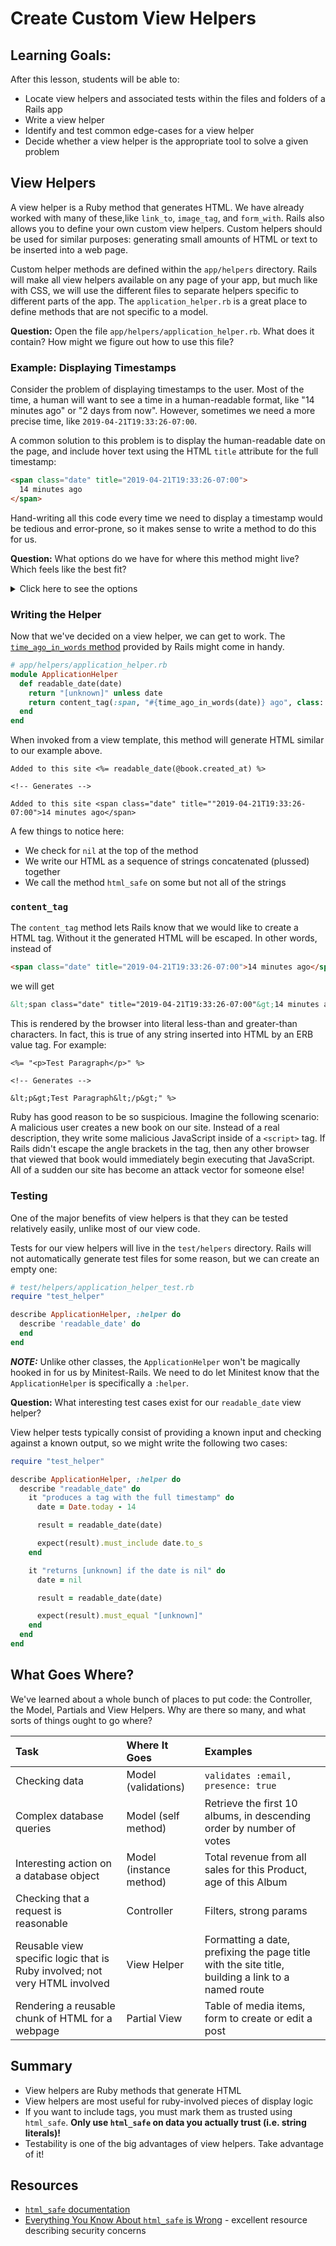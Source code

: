 # Create Custom View Helpers

## Learning Goals:

After this lesson, students will be able to:

- Locate view helpers and associated tests within the files and folders of a Rails app
- Write a view helper
- Identify and test common edge-cases for a view helper
- Decide whether a view helper is the appropriate tool to solve a given problem

## View Helpers

A view helper is a Ruby method that generates HTML. We have already worked with many of these,like `link_to`, `image_tag`, and `form_with`. Rails also allows you to define your own custom view helpers. Custom helpers should be used for similar purposes: generating small amounts of HTML or text to be inserted into a web page.

Custom helper methods are defined within the `app/helpers` directory. Rails will make all view helpers available on any page of your app, but much like with CSS, we will use the different files to separate helpers specific to different parts of the app. The `application_helper.rb` is a great place to define methods that are not specific to a model.

**Question:** Open the file `app/helpers/application_helper.rb`. What does it contain? How might we figure out how to use this file?

### Example: Displaying Timestamps

Consider the problem of displaying timestamps to the user. Most of the time, a human will want to see a time in a human-readable format, like "14 minutes ago" or "2 days from now". However, sometimes we need a more precise time, like `2019-04-21T19:33:26-07:00`.

A common solution to this problem is to display the human-readable date on the page, and include hover text using the HTML `title` attribute for the full timestamp:

```html
<span class="date" title="2019-04-21T19:33:26-07:00">
  14 minutes ago
</span>
```

Hand-writing all this code every time we need to display a timestamp would be tedious and error-prone, so it makes sense to write a method to do this for us.

**Question:** What options do we have for where this method might live? Which feels like the best fit?

<details>
<summary>Click here to see the options</summary>

- As a **model method**: no
    - Many different models might contain dates, so it would be hard to pick one model to put it in
    - This code is concerned with presentation, and should be associated with the view layer
- As a **partial view**: no
    - A partial feels too "big" for what we're doing here - we're generating a small amount of HTML, not a big chunk of a page
    - This code is specific enough that it would be worth testing, and there's no way to test a partial
- As a **view helper**: yes!
    - We're generating a small amount of generic HTML
    - The logic is separate from any specific model
    - View helpers are very testable
</details>

### Writing the Helper

Now that we've decided on a view helper, we can get to work. The [`time_ago_in_words` method](https://api.rubyonrails.org/v5.1/classes/ActionView/Helpers/DateHelper.html#method-i-time_ago_in_words) provided by Rails might come in handy.

```ruby
# app/helpers/application_helper.rb
module ApplicationHelper
  def readable_date(date)
    return "[unknown]" unless date
    return content_tag(:span, "#{time_ago_in_words(date)} ago", class: 'date', title: date.to_s)
  end
end
```

When invoked from a view template, this method will generate HTML similar to our example above.

```html+erb
Added to this site <%= readable_date(@book.created_at) %>

<!-- Generates -->

Added to this site <span class="date" title=""2019-04-21T19:33:26-07:00">14 minutes ago</span>
```

A few things to notice here:
- We check for `nil` at the top of the method
- We write our HTML as a sequence of strings concatenated (plussed) together
- We call the method `html_safe` on some but not all of the strings

### `content_tag`

The `content_tag` method lets Rails know that we would like to create a HTML tag. Without it the generated HTML will be escaped. In other words, instead of

```html
<span class="date" title="2019-04-21T19:33:26-07:00">14 minutes ago</span>
```

we will get

```html
&lt;span class="date" title="2019-04-21T19:33:26-07:00"&gt;14 minutes ago&lt;/span&gt;
```

This is rendered by the browser into literal less-than and greater-than characters. In fact, this is true of any string inserted into HTML by an ERB value tag. For example:

```html+erb
<%= "<p>Test Paragraph</p>" %>

<!-- Generates -->

&lt;p&gt;Test Paragraph&lt;/p&gt;" %>
```

Ruby has good reason to be so suspicious. Imagine the following scenario: A malicious user creates a new book on our site. Instead of a real description, they write some malicious JavaScript inside of a `<script>` tag. If Rails didn't escape the angle brackets in the tag, then any other browser that viewed that book would immediately begin executing that JavaScript. All of a sudden our site has become an attack vector for someone else!

### Testing

One of the major benefits of view helpers is that they can be tested relatively easily, unlike most of our view code.

Tests for our view helpers will live in the `test/helpers` directory. Rails will not automatically generate test files for some reason, but we can create an empty one:

```ruby
# test/helpers/application_helper_test.rb
require "test_helper"

describe ApplicationHelper, :helper do
  describe 'readable_date' do
  end
end
```

**_NOTE:_** Unlike other classes, the `ApplicationHelper` won't be magically hooked in for us by Minitest-Rails. We need to do let Minitest know that the `ApplicationHelper` is specifically a `:helper`.

**Question:** What interesting test cases exist for our `readable_date` view helper?

View helper tests typically consist of providing a known input and checking against a known output, so we might write the following two cases:

```ruby
require "test_helper"

describe ApplicationHelper, :helper do
  describe "readable_date" do
    it "produces a tag with the full timestamp" do
      date = Date.today - 14

      result = readable_date(date)

      expect(result).must_include date.to_s
    end

    it "returns [unknown] if the date is nil" do
      date = nil

      result = readable_date(date)

      expect(result).must_equal "[unknown]"
    end
  end
end
```

## What Goes Where?
We've learned about a whole bunch of places to put code: the Controller, the Model, Partials and View Helpers. Why are there so many, and what sorts of things ought to go where?

| Task                                            | Where It Goes           | Examples |
|:------------------------------------------------|:------------------------|:---------|
| Checking data                                   | Model (validations)     | `validates :email, presence: true` |
| Complex database queries                        | Model (self method)     | Retrieve the first 10 albums, in descending order by number of votes |
| Interesting action on a database object         | Model (instance method) | Total revenue from all sales for this Product, age of this Album |
| Checking that a request is reasonable           | Controller              | Filters, strong params |
| Reusable view specific logic that is Ruby involved; not very HTML involved | View Helper             | Formatting a date, prefixing the page title with the site title, building a link to a named route |
| Rendering a reusable chunk of HTML for a webpage | Partial View            | Table of media items, form to create or edit a post |

## Summary

- View helpers are Ruby methods that generate HTML
- View helpers are most useful for ruby-involved pieces of display logic
- If you want to include tags, you must mark them as trusted using `html_safe`. **Only use `html_safe` on data you actually trust (i.e. string literals)!**
- Testability is one of the big advantages of view helpers. Take advantage of it!

## Resources
- [`html_safe` documentation](http://apidock.com/rails/String/html_safe)
- [Everything You Know About `html_safe` is Wrong](https://makandracards.com/makandra/2579-everything-you-know-about-html_safe-is-wrong) - excellent resource describing security concerns

